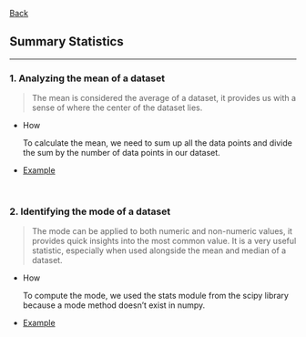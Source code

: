 [Back](README.md)

## Summary Statistics

<hr>

### 1. Analyzing the mean of a dataset

> The mean is considered the average of a dataset, it provides us with a sense of where the center of the dataset lies.

- How

    To calculate the mean, we need to sum up all the data points and divide the sum by the number of data points in our dataset.

- <a target="_blank" href="https://github.com/Elliot518/data-science/blob/main/jupyter/summary/mean_demo.ipynb">Example</a>
    


&nbsp;

### 2. Identifying the mode of a dataset

> The mode can be applied to both numeric and non-numeric values, it provides quick insights into the most common value. It is a very useful statistic, especially when used alongside the mean and median of a dataset.

- How

    To compute the mode, we used the stats module from the scipy library because a mode method doesn’t exist in numpy.

- <a target="_blank" href="https://github.com/Elliot518/data-science/blob/main/jupyter/summary/dataset_mode.ipynb">Example</a>

